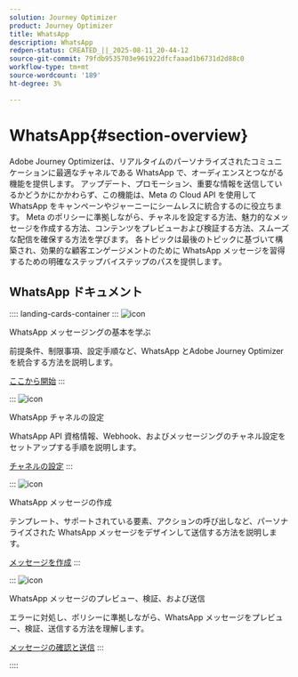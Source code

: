 ```yaml
---
solution: Journey Optimizer
product: Journey Optimizer
title: WhatsApp
description: WhatsApp
redpen-status: CREATED_||_2025-08-11_20-44-12
source-git-commit: 79fdb9535703e961922dfcfaaad1b6731d2d88c0
workflow-type: tm+mt
source-wordcount: '189'
ht-degree: 3%

---
```



# WhatsApp{#section-overview}

Adobe Journey Optimizerは、リアルタイムのパーソナライズされたコミュニケーションに最適なチャネルである WhatsApp で、オーディエンスとつながる機能を提供します。 アップデート、プロモーション、重要な情報を送信しているかどうかにかかわらず、この機能は、Meta の Cloud API を使用して WhatsApp をキャンペーンやジャーニーにシームレスに統合するのに役立ちます。 Meta のポリシーに準拠しながら、チャネルを設定する方法、魅力的なメッセージを作成する方法、コンテンツをプレビューおよび検証する方法、スムーズな配信を確保する方法を学びます。 各トピックは最後のトピックに基づいて構築され、効果的な顧客エンゲージメントのために WhatsApp メッセージを習得するための明確なステップバイステップのパスを提供します。

## WhatsApp ドキュメント

:::: landing-cards-container
:::
![icon](https://cdn.experienceleague.adobe.com/icons/circle-play.svg?lang=ja)

WhatsApp メッセージングの基本を学ぶ

前提条件、制限事項、設定手順など、WhatsApp とAdobe Journey Optimizerを統合する方法を説明します。

[ここから開始](../using/whatsapp/get-started-whatsapp.md)
:::

:::
![icon](https://cdn.experienceleague.adobe.com/icons/gear.svg?lang=ja)

WhatsApp チャネルの設定

WhatsApp API 資格情報、Webhook、およびメッセージングのチャネル設定をセットアップする手順を説明します。

[チャネルの設定](../using/whatsapp/whatsapp-configuration.md)
:::

:::
![icon](https://cdn.experienceleague.adobe.com/icons/list-check.svg?lang=ja)

WhatsApp メッセージの作成

テンプレート、サポートされている要素、アクションの呼び出しなど、パーソナライズされた WhatsApp メッセージをデザインして送信する方法を説明します。

[メッセージを作成](../using/whatsapp/create-whatsapp.md)
:::

:::
![icon](https://cdn.experienceleague.adobe.com/icons/check-circle.svg?lang=ja)

WhatsApp メッセージのプレビュー、検証、および送信

エラーに対処し、ポリシーに準拠しながら、WhatsApp メッセージをプレビュー、検証、送信する方法を理解します。

[メッセージの確認と送信](../using/whatsapp/send-whatsapp.md)
:::

::::
